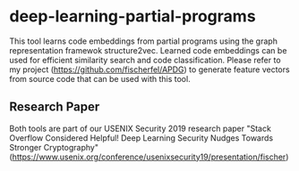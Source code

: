# deep-learning-partial-programs

This tool learns code embeddings from partial programs using the graph representation framewok structure2vec. Learned code embeddings can be used for efficient similarity search and code classification. Please refer to my project (https://github.com/fischerfel/APDG) to generate feature vectors from source code that can be used with this tool.

## Research Paper
Both tools are part of our USENIX Security 2019 research paper "Stack Overflow Considered Helpful! Deep Learning Security Nudges Towards Stronger Cryptography" (https://www.usenix.org/conference/usenixsecurity19/presentation/fischer)

